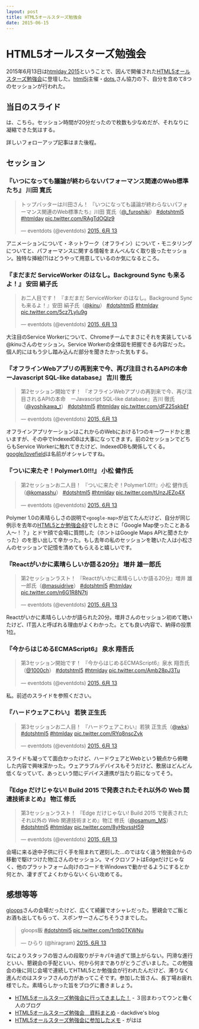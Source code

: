 ```yaml
---
layout: post
title: HTML5オールスターズ勉強会
date: 2015-06-15
---
```


# HTML5オールスターズ勉強会

2015年6月13日は[htmlday 2015](http://www.htmlday.jp/)ということで、因んで開催された[HTML5オールスターズ勉強会](http://eventdots.jp/event/496476)に登壇した。[html5j](http://html5j.org/)主催・[dots.](http://eventdots.jp/)さん協力の下、自分を含めて8つのセッションが行われた。

## 当日のスライド

は、こちら。セッション時間が20分だったので枚数も少なめだが、それなりに凝縮できた気はする。

<script async class="speakerdeck-embed" data-id="617f2e6d9aa04843b4d27368d5f11b8c" data-ratio="1.33333333333333" src="//speakerdeck.com/assets/embed.js"></script>

詳しいフォローアップ記事はまた後程。

## セッション

### 『いつになっても議論が終わらないパフォーマンス関連のWeb標準たち』 川田 寛氏

<blockquote class="twitter-tweet" lang="ja"><p lang="ja" dir="ltr">トップバッターは川田さん！&#10;『いつになっても議論が終わらないパフォーマンス関連のWeb標準たち』川田 寛氏（<a href="https://twitter.com/_furoshiki">@_furoshiki</a>）&#10;&#10;<a href="https://twitter.com/hashtag/dotshtml5?src=hash">#dotshtml5</a> <a href="https://twitter.com/hashtag/htmlday?src=hash">#htmlday</a> <a href="http://t.co/RAgTdOQlz9">pic.twitter.com/RAgTdOQlz9</a></p>&mdash; eventdots (@eventdots) <a href="https://twitter.com/eventdots/status/609583169885483009">2015, 6月 13</a></blockquote>

アニメーションについて・ネットワーク（オフライン）について・モニタリングについてと、パフォーマンスに関する情報をまんべんなく取り扱ったセッション。独特な挿絵(?)はどうやって用意しているのか気になるところ。

### 『まだまだ ServiceWorker のはなし。Background Sync も来るよ！』 安田 絹子氏

<blockquote class="twitter-tweet" lang="ja"><p lang="ja" dir="ltr">お二人目です！&#10;『まだまだ ServiceWorker のはなし。Background Sync も来るよ！』安田 絹子氏（<a href="https://twitter.com/kinu">@kinu</a>）&#10;<a href="https://twitter.com/hashtag/dotshtml5?src=hash">#dotshtml5</a> <a href="https://twitter.com/hashtag/htmlday?src=hash">#htmlday</a> <a href="http://t.co/5cz7LyIu9g">pic.twitter.com/5cz7LyIu9g</a></p>&mdash; eventdots (@eventdots) <a href="https://twitter.com/eventdots/status/609591472438906880">2015, 6月 13</a></blockquote>

大注目のService Workerについて、Chromeチームでまさにそれを実装している@kinuさんのセッション。Service Workerの全体図を把握できる内容だった。個人的にはもう少し踏み込んだ部分を聞きたかった気もする。

### 『オフラインWebアプリの再到来で今、再び注目されるAPIの本命　ーJavascript SQL-like database』 吉川 徹氏

<blockquote class="twitter-tweet" lang="ja"><p lang="ja" dir="ltr">第2セッション開始です！&#10;『オフラインWebアプリの再到来で今、再び注目されるAPIの本命　ーJavascript SQL-like database』吉川 徹氏（<a href="https://twitter.com/yoshikawa_t">@yoshikawa_t</a>）&#10;<a href="https://twitter.com/hashtag/dotshtml5?src=hash">#dotshtml5</a> <a href="https://twitter.com/hashtag/htmlday?src=hash">#htmlday</a> <a href="http://t.co/dFZ25skbEf">pic.twitter.com/dFZ25skbEf</a></p>&mdash; eventdots (@eventdots) <a href="https://twitter.com/eventdots/status/609601501275688960">2015, 6月 13</a></blockquote>

オフラインアプリケーションはこれからのWebにおける1つのキーワードかと思いますが、その中でIndexedDBは大事になってきます。前の2セッションでどちらもService Workerに触れてきたけど、IndexedDBも関係してくる。[google/lovefield](https://github.com/google/lovefield)は名前がオシャレですね。

### 『ついに来たぞ！Polymer1.0!!!』 小松 健作氏

<blockquote class="twitter-tweet" lang="ja"><p lang="ja" dir="ltr">第2セッションお二人目！&#10;『ついに来たぞ！Polymer1.0!!!』小松 健作氏（<a href="https://twitter.com/komasshu">@komasshu</a>）&#10;<a href="https://twitter.com/hashtag/dotshtml5?src=hash">#dotshtml5</a> <a href="https://twitter.com/hashtag/htmlday?src=hash">#htmlday</a> <a href="http://t.co/tUnzJEZo4X">pic.twitter.com/tUnzJEZo4X</a></p>&mdash; eventdots (@eventdots) <a href="https://twitter.com/eventdots/status/609604951916982272">2015, 6月 13</a></blockquote>

Polymer 1.0の素晴らしさの説明で`<google-map>`が出てたんだけど、自分が同じ例示を去年の[HTML5とか勉強会49](/posts/2014/html5-and-other-vol49.html)でしたときに「Google Map使ったことある人〜！？」とドヤ顔で会場に質問した（ホントはGoogle Maps APIと聞きたかった）のを思い出して辛かった。もし去年の私のセッションを聴いた人は小松さんのセッションで記憶を清めてもらえると嬉しいです。

### 『Reactがいかに素晴らしいか語る20分』 増井 雄一郎氏

<blockquote class="twitter-tweet" lang="ja"><p lang="ja" dir="ltr">第2セッションラスト！&#10;『Reactがいかに素晴らしいか語る20分』増井 雄一郎氏（<a href="https://twitter.com/masuidrive">@masuidrive</a>）&#10;<a href="https://twitter.com/hashtag/dotshtml5?src=hash">#dotshtml5</a> <a href="https://twitter.com/hashtag/htmlday?src=hash">#htmlday</a> <a href="http://t.co/n6G1R8N7tj">pic.twitter.com/n6G1R8N7tj</a></p>&mdash; eventdots (@eventdots) <a href="https://twitter.com/eventdots/status/609610143748063232">2015, 6月 13</a></blockquote>

Reactがいかに素晴らしいかが語られた20分。増井さんのセッション初めて聴いたけど、IT芸人と呼ばれる理由がよくわかった。とても良い内容で、納得の投票1位。

### 『今からはじめるECMAScript6』 泉水 翔吾氏

<blockquote class="twitter-tweet" lang="ja"><p lang="ja" dir="ltr">第3セッション開始です！&#10;『今からはじめるECMAScript6』泉水 翔吾氏（<a href="https://twitter.com/1000ch">@1000ch</a>）&#10;<a href="https://twitter.com/hashtag/dotshtml5?src=hash">#dotshtml5</a> <a href="https://twitter.com/hashtag/htmlday?src=hash">#htmlday</a> <a href="http://t.co/Amb28pJ3Tu">pic.twitter.com/Amb28pJ3Tu</a></p>&mdash; eventdots (@eventdots) <a href="https://twitter.com/eventdots/status/609618493529419776">2015, 6月 13</a></blockquote>

私。前述のスライドを参照ください。

### 『ハードウェアこわい』 若狭 正生氏

<blockquote class="twitter-tweet" lang="ja"><p lang="ja" dir="ltr">第3セッションお二人目！&#10;『ハードウェアこわい』若狭 正生氏（<a href="https://twitter.com/wks">@wks</a>）&#10;<a href="https://twitter.com/hashtag/dotshtml5?src=hash">#dotshtml5</a> <a href="https://twitter.com/hashtag/htmlday?src=hash">#htmlday</a> <a href="http://t.co/RYq8nscZvk">pic.twitter.com/RYq8nscZvk</a></p>&mdash; eventdots (@eventdots) <a href="https://twitter.com/eventdots/status/609623434876751872">2015, 6月 13</a></blockquote>

スライドも凝ってて面白かったけど、ハードウェアとWebという観点から俯瞰した内容で興味深かった。ウェアラブルデバイスもそうだけど、敷居はどんどん低くなっていて、あっという間にデバイス連携が当たり前になってそう。

### 『Edge だけじゃない! Build 2015 で発表されたそれ以外の Web 関連技術まとめ』 物江 修氏

<blockquote class="twitter-tweet" lang="ja"><p lang="ja" dir="ltr">第3セッションラスト！&#10;『Edge だけじゃない! Build 2015 で発表されたそれ以外の Web 関連技術まとめ』物江 修氏（<a href="https://twitter.com/osamum_MS">@osamum_MS</a>）&#10;<a href="https://twitter.com/hashtag/dotshtml5?src=hash">#dotshtml5</a> <a href="https://twitter.com/hashtag/htmlday?src=hash">#htmlday</a> <a href="http://t.co/8yHbvssH59">pic.twitter.com/8yHbvssH59</a></p>&mdash; eventdots (@eventdots) <a href="https://twitter.com/eventdots/status/609629158075838465">2015, 6月 13</a></blockquote>

会場に来る途中子供に行く手を阻まれて遅刻した…のではなく違う勉強会からの移動で駆けつけた物江さんのセッション。マイクロソフトはEdgeだけじゃなく、他のプラットフォーム向けのコードをWindowsで動かせるようにするとか何とか、凄すぎてよくわからないくらい攻めてる。

## 感想等等

[gloops](http://gloops.com/)さんの会場だったけど、広くて綺麗でオシャレだった。懇親会でご飯とお酒も出してもらって、スポンサーさんごちそうさまでした。

<blockquote class="twitter-tweet" lang="ja"><p lang="ja" dir="ltr">gloops飯 <a href="https://twitter.com/hashtag/dotshtml5?src=hash">#dotshtml5</a> <a href="http://t.co/1ntb0TKWNu">pic.twitter.com/1ntb0TKWNu</a></p>&mdash; ひらり (@hiragram) <a href="https://twitter.com/hiragram/status/609645451726303234">2015, 6月 13</a></blockquote>

なによりスタッフの皆さんの段取りがテキパキ過ぎて頭上がらない。円滑な進行といい、懇親会の手配といい、何から何までありがとうございました。この勉強会の後に同じ会場で連続してHTML5とか勉強会が行われたんだけど、滞りなく進んだのはスタッフさんの力があってこそです。参加した皆さん、長丁場お疲れ様でした。素晴らしかった旨をブログに書きましょう。

- [HTML5オールスターズ勉強会に行ってきました！](http://shirobit.hatenablog.com/entry/2015/06/14/HTML5%E3%82%AA%E3%83%BC%E3%83%AB%E3%82%B9%E3%82%BF%E3%83%BC%E3%82%BA%E5%8B%89%E5%BC%B7%E4%BC%9A%E3%81%AB%E8%A1%8C%E3%81%A3%E3%81%A6%E3%81%8D%E3%81%BE%E3%81%97%E3%81%9F%EF%BC%81) - ３回まわってウンと働く人のブログ
- [HTML5オールスターズ勉強会　資料まとめ](http://dackdive.hateblo.jp/entry/2015/06/13/161143) - dackdive's blog
- [HTML5オールスターズ勉強会に参加したメモ](http://hiragram.hatenablog.jp/entry/2015/06/14/160502) - がはは
